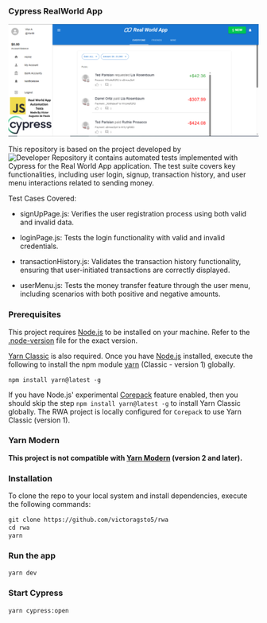 ### Cypress RealWorld App 

![foto-capa](assets/real-world-app-cypress-capa.png) 

This repository is based on the project developed by ![Developer Repository](cypress-io/cypress-realworld-app) it contains automated tests implemented with Cypress for the Real World App application. The test suite covers key functionalities, including user login, signup, transaction history, and user menu interactions related to sending money.

Test Cases Covered:

- signUpPage.js: Verifies the user registration process using both valid and invalid data.

- loginPage.js: Tests the login functionality with valid and invalid credentials.

- transactionHistory.js: Validates the transaction history functionality, ensuring that user-initiated transactions are correctly displayed.

- userMenu.js: Tests the money transfer feature through the user menu, including scenarios with both positive and negative amounts.

### Prerequisites 

This project requires [Node.js](https://nodejs.org/en/) to be installed on your machine. Refer to the [.node-version](./.node-version) file for the exact version. 

[Yarn Classic](https://classic.yarnpkg.com/) is also required. Once you have [Node.js](https://nodejs.org/en/) installed, execute the following to install the npm module [yarn](https://www.npmjs.com/package/yarn) (Classic - version 1) globally. 

```shell
npm install yarn@latest -g
``` 

If you have Node.js' experimental [Corepack](https://nodejs.org/dist/latest/docs/api/corepack.html) feature enabled, then you should skip the step `npm install yarn@latest -g` to install Yarn Classic globally. The RWA project is locally configured for `Corepack` to use Yarn Classic (version 1). 

### Yarn Modern

**This project is not compatible with [Yarn Modern](https://yarnpkg.com/) (version 2 and later).** 

### Installation 

To clone the repo to your local system and install dependencies, execute the following commands:

```shell
git clone https://github.com/victoragsto5/rwa
cd rwa
yarn
``` 

### Run the app 

```shell
yarn dev
``` 

### Start Cypress  

```shell
yarn cypress:open
```